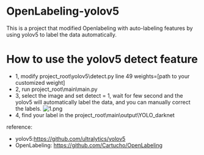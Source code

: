 # OpenLabeling-yolov5

This is a project that modified Openlabeling with auto-labeling features by using yolov5 to label the data automatically.

# How to use the yolov5 detect feature 
+ 1, modify project_root\yolov5\detect.py line 49 weights=[path to your customized weight]
+ 2, run project_root\main\main.py
+ 3, select the image and set detect = 1, wait for few second and the yolov5 will automatically label the data, and you can manually correct the labels.
![1.png](https://raw.github.com/cagehao/OpenLabeling-yolov5/master/1.png)
+ 4, find your label in the project_root\main\output\YOLO_darknet

reference:
+ yolov5:https://github.com/ultralytics/yolov5
+ OpenLabeling: https://github.com/Cartucho/OpenLabeling

